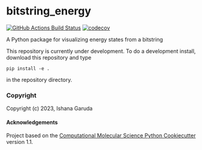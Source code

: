 bitstring_energy
==============================
[//]: # (Badges)
[![GitHub Actions Build Status](https://github.com/ishana23g/bitstring_energy/workflows/CI/badge.svg)](https://github.com/ishana23g/bitstring_energy/actions?query=workflow%3ACI)
[![codecov](https://codecov.io/gh/ishana23g/bitstring_energy/branch/main/graph/badge.svg)](https://codecov.io/gh/ishana23g/bitstring_energy/branch/main)


A Python package for visualizing energy states from a bitstring

This repository is currently under development. To do a development install, download this repository and type

`pip install -e .`

in the repository directory.

### Copyright

Copyright (c) 2023, Ishana Garuda


#### Acknowledgements
 
Project based on the 
[Computational Molecular Science Python Cookiecutter](https://github.com/molssi/cookiecutter-cms) version 1.1.
